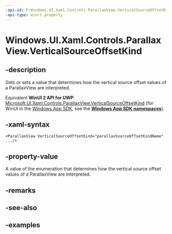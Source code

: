 ```yaml
---
-api-id: P:Windows.UI.Xaml.Controls.ParallaxView.VerticalSourceOffsetKind
-api-type: winrt property
---
```


<!-- Property syntax.
public ParallaxSourceOffsetKind VerticalSourceOffsetKind { get;  set; }
-->

# Windows.UI.Xaml.Controls.ParallaxView.VerticalSourceOffsetKind

## -description

Gets or sets a value that determines how the vertical source offset values of a ParallaxView are interpreted.

Equivalent **WinUI 2 API for UWP**: [Microsoft.UI.Xaml.Controls.ParallaxView.VerticalSourceOffsetKind](/windows/winui/api/microsoft.ui.xaml.controls.parallaxview.verticalsourceoffsetkind) (for WinUI in the [Windows App SDK](/windows/apps/windows-app-sdk/), see the **[Windows App SDK namespaces](/windows/windows-app-sdk/api/winrt/)**).

## -xaml-syntax

```xaml
<ParallaxView VerticalSourceOffsetKind="parallaxSourceOffsetKindName" .../>
```

## -property-value

A value of the enumeration that determines how the vertical source offset values of a ParallaxView are interpreted.

## -remarks

## -see-also

## -examples


